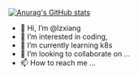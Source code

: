 [![Anurag's GitHub stats](https://github-readme-stats.vercel.app/api?username=lzxiang)](https://github.com/anuraghazra/github-readme-stats&theme=radical)

- 👋 Hi, I’m @lzxiang
- 👀 I’m interested in coding,
- 🌱 I’m currently learning k8s
- 💞️ I’m looking to collaborate on ...
- 📫 How to reach me ...

<!---
lzxiang/lzxiang is a ✨ special ✨ repository because its `README.md` (this file) appears on your GitHub profile.
You can click the Preview link to take a look at your changes.
--->
